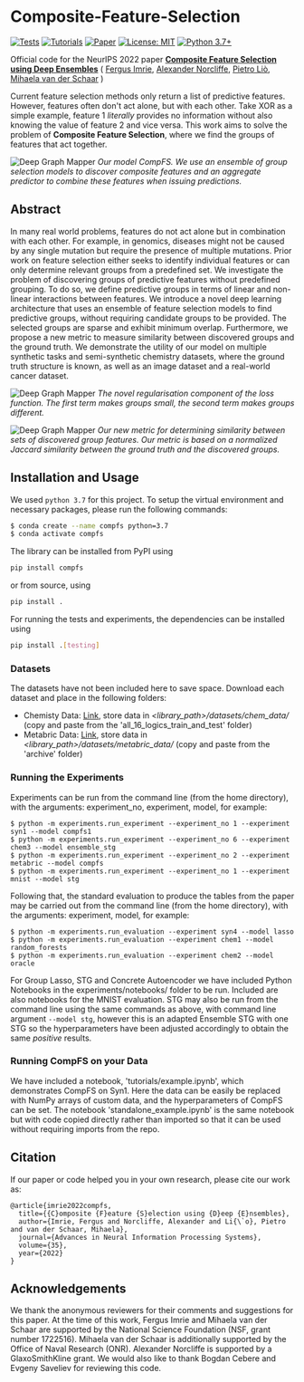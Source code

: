 # Composite-Feature-Selection
[![Tests](https://github.com/vanderschaarlab/Composite-Feature-Selection/actions/workflows/test.yml/badge.svg)](https://github.com/vanderschaarlab/Composite-Feature-Selection/actions/workflows/test.yml)
[![Tutorials](https://github.com/vanderschaarlab/Composite-Feature-Selection/actions/workflows/test_tutorials.yml/badge.svg)](https://github.com/vanderschaarlab/Composite-Feature-Selection/actions/workflows/test_tutorials.yml)
[![Paper](https://img.shields.io/badge/paper-NeurIPS%202022-red)](https://openreview.net/forum?id=-9PV7GKwYpM)
[![License: MIT](https://img.shields.io/badge/License-MIT-blue.svg)](https://github.com/a-norcliffe/Composite-Feature-Selection/blob/master/LICENSE.txt)
[![Python 3.7+](https://img.shields.io/badge/python-3.7+-blue.svg)](https://www.python.org/downloads/release/python-370/)

Official code for the NeurIPS 2022 paper [**Composite Feature Selection using Deep Ensembles**](https://github.com/a-norcliffe/Composite-Feature-Selection)
(
[Fergus Imrie](https://fimrie.github.io/),
[Alexander Norcliffe](https://twitter.com/alexnorcliffe98),
[Pietro Liò](https://www.cl.cam.ac.uk/~pl219/),
[Mihaela van der Schaar](https://www.vanderschaar-lab.com/prof-mihaela-van-der-schaar/)
)

Current feature selection methods only return a list of predictive features. However, features often don't act alone, but with each other. Take XOR as a simple example, feature 1 *literally* provides
no information without also knowing the value of feature 2 and vice versa. This work aims to solve the problem of **Composite Feature Selection**, where we find the groups of features that act together.

![Deep Graph Mapper](https://github.com/vanderschaarlab/Composite-Feature-Selection/raw/main/figures_for_readme//compfs_model_figure.png)
*Our model CompFS. We use an ensemble of group selection models to discover
composite features and an aggregate predictor to combine these features when issuing predictions.*


## Abstract

In many real world problems, features do not act alone but in combination with each other.
For example, in genomics, diseases might not be caused by any single mutation but require the presence of multiple mutations.
Prior work on feature selection either seeks to identify individual features or can only determine relevant groups from a predefined set.
We investigate the problem of discovering groups of predictive features without predefined grouping.
To do so, we define predictive groups in terms of linear and non-linear interactions between features.
We introduce a novel deep learning architecture that uses an ensemble of feature selection models to find predictive groups, without requiring candidate groups to be provided.
The selected groups are sparse and exhibit minimum overlap.
Furthermore, we propose a new metric to measure similarity between discovered groups and the ground truth.
We demonstrate the utility of our model on multiple synthetic tasks and semi-synthetic chemistry datasets, where the ground truth structure is known, as well as an image dataset and a real-world cancer dataset.

![Deep Graph Mapper](https://github.com/vanderschaarlab/Composite-Feature-Selection/raw/main/figures_for_readme/compfs_adapted_loss.png)
*The novel regularisation component of the loss function. The first term makes groups small, the second term makes groups different.*

![Deep Graph Mapper](https://github.com/vanderschaarlab/Composite-Feature-Selection/raw/main/figures_for_readme/compfs_gsim.png)
*Our new metric for determining similarity between sets of discovered group features. Our metric is based on a normalized Jaccard similarity between the ground truth and the discovered groups.*


## Installation and Usage
We used `python 3.7` for this project. To setup the virtual environment and necessary packages, please run the following commands:
```bash
$ conda create --name compfs python=3.7
$ conda activate compfs
```

The library can be installed from PyPI using
```bash
pip install compfs
```
or from source, using
```bash
pip install .
```

For running the tests and experiments, the dependencies can be installed using
```bash
pip install .[testing]
```

### Datasets
The datasets have not been included here to save space. Download each dataset and place in the following folders:
- Chemisty Data: [Link](https://github.com/google-research/graph-attribution/raw/main/data/all_16_logics_train_and_test.zip), store data in *<library_path>/datasets/chem_data/*
(copy and paste from the 'all_16_logics_train_and_test' folder)
- Metabric Data: [Link](https://www.kaggle.com/datasets/raghadalharbi/breast-cancer-gene-expression-profiles-metabric), store data in *<library_path>/datasets/metabric_data/*
(copy and paste from the 'archive' folder)

### Running the Experiments
Experiments can be run from the command line (from the home directory), with the arguments: experiment_no, experiment, model, for example:

```
$ python -m experiments.run_experiment --experiment_no 1 --experiment syn1 --model compfs1
$ python -m experiments.run_experiment --experiment_no 6 --experiment chem3 --model ensemble_stg
$ python -m experiments.run_experiment --experiment_no 2 --experiment metabric --model compfs
$ python -m experiments.run_experiment --experiment_no 1 --experiment mnist --model stg
```

Following that, the standard evaluation to produce the tables from the paper may be carried out from the command line (from the home directory), with the arguments: experiment, model, for example:

```
$ python -m experiments.run_evaluation --experiment syn4 --model lasso
$ python -m experiments.run_evaluation --experiment chem1 --model random_forests
$ python -m experiments.run_evaluation --experiment chem2 --model oracle
```

For Group Lasso, STG and Concrete Autoencoder we have included Python Notebooks in the experiments/notebooks/ folder to be run. Included are also notebooks for the MNIST evaluation. STG may also be run from the command line using the
same commands as above, with command line argument `--model stg`, however this is an adapted Ensemble STG with one STG so the hyperparameters have been adjusted accordingly to obtain the same *positive* results.

### Running CompFS on your Data
We have included a notebook, 'tutorials/example.ipynb', which demonstrates CompFS on Syn1. Here the data can be easily be replaced with NumPy arrays of custom data, and the hyperparameters of CompFS can be set. The notebook
'standalone_example.ipynb' is the same notebook but with code copied directly rather than imported so that it can be used without requiring imports from the repo.


## Citation
If our paper or code helped you in your own research, please cite our work as:
```
@article{imrie2022compfs,
  title={{C}omposite {F}eature {S}election using {D}eep {E}nsembles},
  author={Imrie, Fergus and Norcliffe, Alexander and Li{\`o}, Pietro and van der Schaar, Mihaela},
  journal={Advances in Neural Information Processing Systems},
  volume={35},
  year={2022}
}
```

## Acknowledgements
We thank the anonymous reviewers for their comments and suggestions for this paper.
At the time of this work, Fergus Imrie and Mihaela van der Schaar are supported by the National Science Foundation (NSF, grant number 1722516).
Mihaela van der Schaar is additionally supported by the Office of Naval Research (ONR). Alexander Norcliffe is supported by a GlaxoSmithKline grant.
We would also like to thank Bogdan Cebere and Evgeny Saveliev for reviewing this code.
